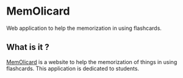 # MemOlicard
Web application to help the memorization in using flashcards.

## What is it ?
[MemOlicard](https://memolicard.tk) is a website to help the memorization of things in using flashcards. This application is dedicated to students.
